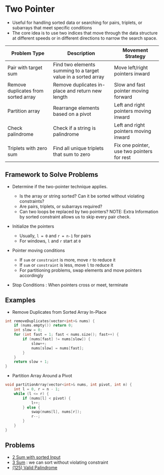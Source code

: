 # Two Pointer

* Useful for handling sorted data or searching for pairs, triplets, or subarrays that meet specific conditions
* The core idea is to use two indices that move through the data structure at different speeds or in different directions to narrow the search space.

| Problem Type                        | Description                                                  | Movement Strategy                          |
| ----------------------------------- | ------------------------------------------------------------ | ------------------------------------------ |
| Pair with target sum                | Find two elements summing to a target value in a sorted array | Move left/right pointers inward            |
| Remove duplicates from sorted array | Remove duplicates in-place and return new length             | Slow and fast pointer moving forward       |
| Partition array                     | Rearrange elements based on a pivot                          | Left and right pointers moving inward      |
| Check palindrome                    | Check if a string is palindrome                              | Left and right pointers moving inward      |
| Triplets with zero sum              | Find all unique triplets that sum to zero                    | Fix one pointer, use two pointers for rest |

## Framework to Solve Problems

- Determine if the two-pointer technique applies.

    - Is the array or string sorted? Can it be sorted without violating constraints?
    - Are pairs, triplets, or subarrays required?
    - Can two loops be replaced by two pointers? NOTE: Extra Information by sorted constraint allows us to skip every pair check.

- Initialize the pointers
    - Usually, `l = 0` and `r = n-1` for pairs
    - For windows, `l` and `r` start at `0`

- Pointer moving conditions
    - If `sum` or `constraint` is more, move `r` to reduce it
    - If `sum` or `constraint` is less, move `l` to reduce it
    - For partitioning problems, swap elements and move pointers accordingly

- Stop Conditions : When pointers cross or meet, terminate

## Examples

* Remove Duplicates from Sorted Array In-Place

````c++
int removeDuplicates(vector<int>& nums) {
    if (nums.empty()) return 0;
    int slow = 0;
    for (int fast = 1; fast < nums.size(); fast++) {
        if (nums[fast] != nums[slow]) {
            slow++;
            nums[slow] = nums[fast];
        }
    }
    return slow + 1;
}
````

* Partition Array Around a Pivot

````c++
void partitionArray(vector<int>& nums, int pivot, int n) {
    int l = 0, r = n - 1;
    while (l <= r) {
        if (nums[l] < pivot) {
            l++;
        } else {
            swap(nums[l], nums[r]);
            r--;
        }
    }
}
````

## Problems

* [2 Sum with sorted Input](https://leetcode.com/problems/two-sum-ii-input-array-is-sorted/description/)
* [3 Sum](https://leetcode.com/problems/3sum/description/) : we can sort without violating constraint
* [(125) Valid Palindrome](https://leetcode.com/problems/valid-palindrome/)
